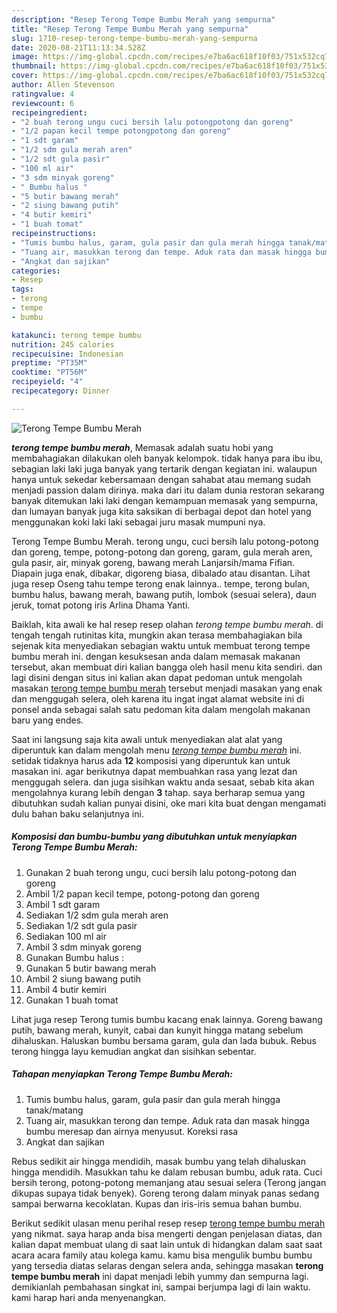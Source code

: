```yaml
---
description: "Resep Terong Tempe Bumbu Merah yang sempurna"
title: "Resep Terong Tempe Bumbu Merah yang sempurna"
slug: 1710-resep-terong-tempe-bumbu-merah-yang-sempurna
date: 2020-08-21T11:13:34.528Z
image: https://img-global.cpcdn.com/recipes/e7ba6ac618f10f03/751x532cq70/terong-tempe-bumbu-merah-foto-resep-utama.jpg
thumbnail: https://img-global.cpcdn.com/recipes/e7ba6ac618f10f03/751x532cq70/terong-tempe-bumbu-merah-foto-resep-utama.jpg
cover: https://img-global.cpcdn.com/recipes/e7ba6ac618f10f03/751x532cq70/terong-tempe-bumbu-merah-foto-resep-utama.jpg
author: Allen Stevenson
ratingvalue: 4
reviewcount: 6
recipeingredient:
- "2 buah terong ungu cuci bersih lalu potongpotong dan goreng"
- "1/2 papan kecil tempe potongpotong dan goreng"
- "1 sdt garam"
- "1/2 sdm gula merah aren"
- "1/2 sdt gula pasir"
- "100 ml air"
- "3 sdm minyak goreng"
- " Bumbu halus "
- "5 butir bawang merah"
- "2 siung bawang putih"
- "4 butir kemiri"
- "1 buah tomat"
recipeinstructions:
- "Tumis bumbu halus, garam, gula pasir dan gula merah hingga tanak/matang"
- "Tuang air, masukkan terong dan tempe. Aduk rata dan masak hingga bumbu meresap dan airnya menyusut. Koreksi rasa"
- "Angkat dan sajikan"
categories:
- Resep
tags:
- terong
- tempe
- bumbu

katakunci: terong tempe bumbu 
nutrition: 245 calories
recipecuisine: Indonesian
preptime: "PT35M"
cooktime: "PT56M"
recipeyield: "4"
recipecategory: Dinner

---
```



![Terong Tempe Bumbu Merah](https://img-global.cpcdn.com/recipes/e7ba6ac618f10f03/751x532cq70/terong-tempe-bumbu-merah-foto-resep-utama.jpg)

<b><i>terong tempe bumbu merah</i></b>, Memasak adalah suatu hobi yang membahagiakan dilakukan oleh banyak kelompok. tidak hanya para ibu ibu, sebagian laki laki juga banyak yang tertarik dengan kegiatan ini. walaupun hanya untuk sekedar kebersamaan dengan sahabat atau memang sudah menjadi passion dalam dirinya. maka dari itu dalam dunia restoran sekarang banyak ditemukan laki laki dengan kemampuan memasak yang sempurna, dan lumayan banyak juga kita saksikan di berbagai depot dan hotel yang menggunakan koki laki laki sebagai juru masak mumpuni nya.

Terong Tempe Bumbu Merah. terong ungu, cuci bersih lalu potong-potong dan goreng, tempe, potong-potong dan goreng, garam, gula merah aren, gula pasir, air, minyak goreng, bawang merah Lanjarsih/mama Fifian. Diapain juga enak, dibakar, digoreng biasa, dibalado atau disantan. Lihat juga resep Oseng tahu tempe terong enak lainnya.. tempe, terong bulan, bumbu halus, bawang merah, bawang putih, lombok (sesuai selera), daun jeruk, tomat potong iris Arlina Dhama Yanti.

Baiklah, kita awali ke hal resep resep olahan <i>terong tempe bumbu merah</i>. di tengah tengah rutinitas kita, mungkin akan terasa membahagiakan bila sejenak kita menyediakan sebagian waktu untuk membuat terong tempe bumbu merah ini. dengan kesuksesan anda dalam memasak makanan tersebut, akan membuat diri kalian bangga oleh hasil menu kita sendiri. dan lagi disini dengan situs ini kalian akan dapat pedoman untuk mengolah masakan <u>terong tempe bumbu merah</u> tersebut menjadi masakan yang enak dan menggugah selera, oleh karena itu ingat ingat alamat website ini di ponsel anda sebagai salah satu pedoman kita dalam mengolah makanan baru yang endes.


Saat ini langsung saja kita awali untuk menyediakan alat alat yang diperuntuk kan dalam mengolah menu <u><i>terong tempe bumbu merah</i></u> ini. setidak tidaknya harus ada <b>12</b> komposisi yang diperuntuk kan untuk masakan ini. agar berikutnya dapat membuahkan rasa yang lezat dan menggugah selera. dan juga sisihkan waktu anda sesaat, sebab kita akan mengolahnya kurang lebih dengan <b>3</b> tahap. saya berharap semua yang dibutuhkan sudah kalian punyai disini, oke mari kita buat dengan mengamati dulu bahan baku selanjutnya ini.

<!--inarticleads1-->

##### Komposisi dan bumbu-bumbu yang dibutuhkan untuk menyiapkan Terong Tempe Bumbu Merah:

1. Gunakan 2 buah terong ungu, cuci bersih lalu potong-potong dan goreng
1. Ambil 1/2 papan kecil tempe, potong-potong dan goreng
1. Ambil 1 sdt garam
1. Sediakan 1/2 sdm gula merah aren
1. Sediakan 1/2 sdt gula pasir
1. Sediakan 100 ml air
1. Ambil 3 sdm minyak goreng
1. Gunakan  Bumbu halus :
1. Gunakan 5 butir bawang merah
1. Ambil 2 siung bawang putih
1. Ambil 4 butir kemiri
1. Gunakan 1 buah tomat


Lihat juga resep Terong tumis bumbu kacang enak lainnya. Goreng bawang putih, bawang merah, kunyit, cabai dan kunyit hingga matang sebelum dihaluskan. Haluskan bumbu bersama garam, gula dan lada bubuk. Rebus terong hingga layu kemudian angkat dan sisihkan sebentar. 

<!--inarticleads2-->

##### Tahapan menyiapkan Terong Tempe Bumbu Merah:

1. Tumis bumbu halus, garam, gula pasir dan gula merah hingga tanak/matang
1. Tuang air, masukkan terong dan tempe. Aduk rata dan masak hingga bumbu meresap dan airnya menyusut. Koreksi rasa
1. Angkat dan sajikan


Rebus sedikit air hingga mendidih, masak bumbu yang telah dihaluskan hingga mendidih. Masukkan tahu ke dalam rebusan bumbu, aduk rata. Cuci bersih terong, potong-potong memanjang atau sesuai selera (Terong jangan dikupas supaya tidak benyek). Goreng terong dalam minyak panas sedang sampai berwarna kecoklatan. Kupas dan iris-iris semua bahan bumbu. 

Berikut sedikit ulasan menu perihal resep resep <u>terong tempe bumbu merah</u> yang nikmat. saya harap anda bisa mengerti dengan penjelasan diatas, dan kalian dapat membuat ulang di saat lain untuk di hidangkan dalam saat saat acara acara family atau kolega kamu. kamu bisa mengulik bumbu bumbu yang tersedia diatas selaras dengan selera anda, sehingga masakan <b>terong tempe bumbu merah</b> ini dapat menjadi lebih yummy dan sempurna lagi. demikianlah pembahasan singkat ini, sampai berjumpa lagi di lain waktu. kami harap hari anda menyenangkan.
